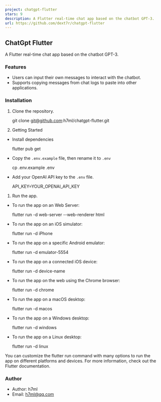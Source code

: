 ```yaml
---
project: chatgpt-flutter
stars: 9
description: A Flutter real-time chat app based on the chatbot GPT-3.
url: https://github.com/dext7r/chatgpt-flutter
---
```


ChatGpt Flutter
---------------

A Flutter real-time chat app based on the chatbot GPT-3.

### Features

-   Users can input their own messages to interact with the chatbot.
-   Supports copying messages from chat logs to paste into other applications.

### Installation

1.  Clone the repository.
    
    git clone git@github.com:h7ml/chatgpt-flutter.git
    
2.  Getting Started
    

-   Install dependencies
    
    flutter pub get
    
-   Copy the `.env.example` file, then rename it to `.env`
    
    cp .env.example .env
    
-   Add your OpenAI API key to the `.env` file.
    
    API\_KEY=YOUR\_OPENAI\_API\_KEY
    

1.  Run the app.

-   To run the app on an Web Server:
    
     flutter run -d web-server --web-renderer html
    
-   To run the app on an iOS simulator:
    
    flutter run -d iPhone
    
-   To run the app on a specific Android emulator:
    
    flutter run -d emulator-5554
    
-   To run the app on a connected iOS device:
    
    flutter run -d device-name
    
-   To run the app on the web using the Chrome browser:
    
    flutter run -d chrome
    
-   To run the app on a macOS desktop:
    
    flutter run -d macos
    
-   To run the app on a Windows desktop:
    
    flutter run -d windows
    
-   To run the app on a Linux desktop:
    
    flutter run -d linux
    

You can customize the flutter run command with many options to run the app on different platforms and devices. For more information, check out the Flutter documentation.

### Author

-   Author: h7ml
-   Email: h7ml@qq.com
